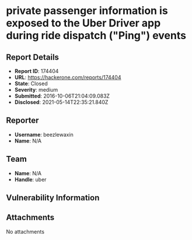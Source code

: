 # private passenger information is exposed to the Uber Driver app during ride dispatch ("Ping") events

## Report Details
- **Report ID**: 174404
- **URL**: https://hackerone.com/reports/174404
- **State**: Closed
- **Severity**: medium
- **Submitted**: 2016-10-06T21:04:09.083Z
- **Disclosed**: 2021-05-14T22:35:21.840Z

## Reporter
- **Username**: beezlewaxin
- **Name**: N/A

## Team
- **Name**: N/A
- **Handle**: uber

## Vulnerability Information


## Attachments
No attachments
